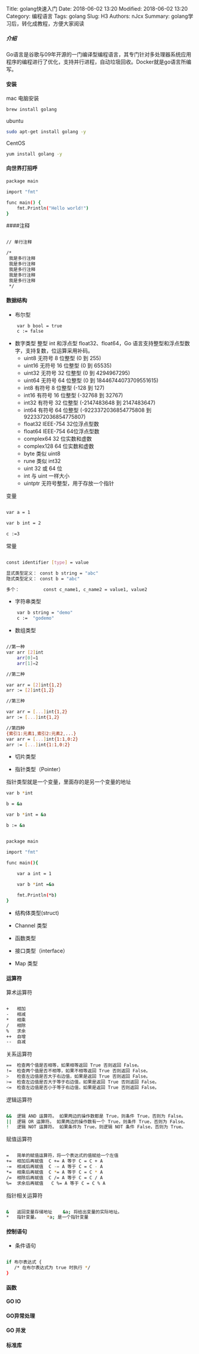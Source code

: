 Title: golang快速入门
Date: 2018-06-02 13:20
Modified: 2018-06-02 13:20
Category: 编程语言
Tags: golang
Slug: H3
Authors: nJcx
Summary: golang学习后，转化成教程，方便大家阅读


##### 介绍

Go语言是谷歌与09年开源的一门编译型编程语言，其专门针对多处理器系统应用程序的编程进行了优化，支持并行进程，自动垃圾回收。Docker就是go语言所编写。


#### 安装
mac 电脑安装

```bash
brew install golang
```
ubuntu

```bash
sudo apt-get install golang -y

```
CentOS 

```bash
yum install golang -y

```

#### 向世界打招呼


```bash
package main 

import "fmt"

func main() {
    fmt.Println("Hello world!")
}
```

####注释

```bash

// 单行注释

/*
 我是多行注释
 我是多行注释
 我是多行注释
 我是多行注释
 我是多行注释
 */
```
 
####  数据结构


- 布尔型

```bash
    var b bool = true
    c := false
```
- 数字类型
整型 int 和浮点型 float32、float64，Go 语言支持整型和浮点型数字，支持复数，位运算采用补码。
 	- uint8
	无符号 8 位整型 (0 到 255)
	- uint16
  无符号 16 位整型 (0 到 65535)
	- uint32
无符号 32 位整型 (0 到 4294967295)
	- uint64
无符号 64 位整型 (0 到 18446744073709551615)
	- int8
有符号 8 位整型 (-128 到 127)
	- int16
有符号 16 位整型 (-32768 到 32767)
	- int32
有符号 32 位整型 (-2147483648 到 2147483647)
	- int64
有符号 64 位整型 (-9223372036854775808 到 9223372036854775807)
	- float32
IEEE-754 32位浮点型数
	- float64
IEEE-754 64位浮点型数
	- complex64
32 位实数和虚数
	- complex128
64 位实数和虚数
	- byte
类似 uint8
	- rune
类似 int32
	- uint
32 或 64 位
	- int
与 uint 一样大小
	- uintptr
无符号整型，用于存放一个指针

变量

```bash

var a = 1

var b int = 2

c :=3

```

常量

```bash

const identifier [type] = value

显式类型定义： const b string = "abc"
隐式类型定义： const b = "abc"

多个：			const c_name1, c_name2 = value1, value2
```

- 字符串类型

```bash
    var b string = "demo"
    c :=  "godemo"
```
- 数组类型

```bash

//第一种
var arr [2]int
    arr[0]=1
    arr[1]=2

//第二种

var arr = [2]int{1,2}
arr := [2]int{1,2}

//第三种

var arr = [...]int{1,2}
arr := [...]int{1,2}

//第四种
{索引1:元素1,索引2:元素2,...}
var arr = [...]int{1:1,0:2}
arr := [...]int{1:1,0:2}

```

- 切片类型


- 指针类型（Pointer）

指针类型就是一个变量，里面存的是另一个变量的地址


```bash
var b *int

b = &a

var b *int = &a

b := &a

```

```bash

package main 

import "fmt"

func main(){

	var a int = 1
	
	var b *int =&a

	fmt.Println(*b)
}

```
- 结构体类型(struct)

- Channel 类型

- 函数类型

- 接口类型（interface）

- Map 类型


#### 运算符
算术运算符

``` bash

+	相加	
-	相减	
*	相乘	
/	相除	
%	求余	
++	自增	
--	自减	

```

关系运算符

```bash
==	检查两个值是否相等，如果相等返回 True 否则返回 False。
!=	检查两个值是否不相等，如果不相等返回 True 否则返回 False。
>	检查左边值是否大于右边值，如果是返回 True 否则返回 False。
>=	检查左边值是否大于等于右边值，如果是返回 True 否则返回 False。
<=	检查左边值是否小于等于右边值，如果是返回 True 否则返回 False。
```

逻辑运算符

```bash

&&	逻辑 AND 运算符。 如果两边的操作数都是 True，则条件 True，否则为 False。
||	逻辑 OR 运算符。 如果两边的操作数有一个 True，则条件 True，否则为 False。
!	逻辑 NOT 运算符。 如果条件为 True，则逻辑 NOT 条件 False，否则为 True。

```

赋值运算符

```bash

=	简单的赋值运算符，将一个表达式的值赋给一个左值
+=	相加后再赋值	C += A 等于 C = C + A
-=	相减后再赋值	C -= A 等于 C = C - A
*=	相乘后再赋值	C *= A 等于 C = C * A
/=	相除后再赋值	C /= A 等于 C = C / A
%=	求余后再赋值   C %= A 等于 C = C % A

```


指针相关运算符

```bash

&	返回变量存储地址	&a; 将给出变量的实际地址。
*	指针变量。	*a; 是一个指针变量

```


#### 控制语句

- 条件语句

```bash

if 布尔表达式 {
   /* 在布尔表达式为 true 时执行 */
}

```

#### 函数

#### GO IO

#### GO异常处理

#### GO 并发

#### 标准库



